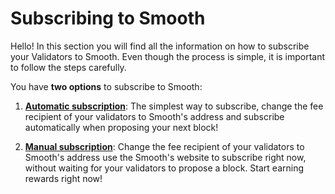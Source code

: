 # Subscribing to Smooth

Hello! In this section you will find all the information on how to subscribe your Validators to Smooth. Even though the process is simple, it is important to follow the steps carefully. 

You have **two options** to subscribe to Smooth:

1. [**Automatic subscription**](/docs/smooth/subscribe-to-smooth/automatic.md): The simplest way to subscribe, change the fee recipient of your validators to Smooth's address and subscribe automatically when proposing your next block!

2. [**Manual subscription**](/docs/smooth/subscribe-to-smooth/manual.md): Change the fee recipient of your validators to Smooth's address use the Smooth's website to subscribe right now, without waiting for your validators to propose a block. Start earning rewards right now!